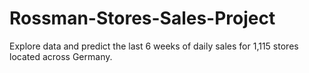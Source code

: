 # Rossman-Stores-Sales-Project
Explore data and predict the last 6 weeks of daily sales for 1,115 stores located across Germany.
